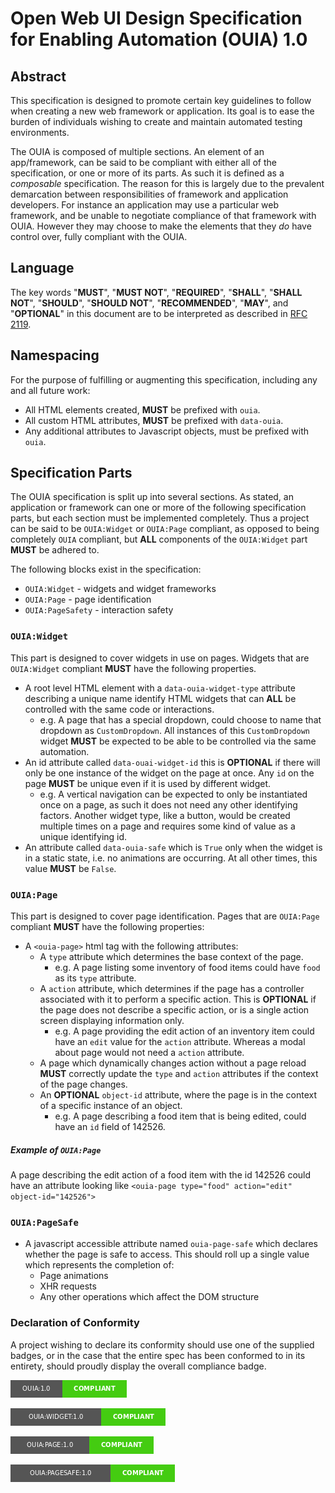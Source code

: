Open Web UI Design Specification for Enabling Automation (OUIA) 1.0
===================================================================

Abstract
--------

This specification is designed to promote certain key guidelines to follow when creating a new web
framework or application. Its goal is to ease the burden of individuals wishing to create and
maintain automated testing environments.

The OUIA is composed of multiple sections. An element of an app/framework, can be said to be
compliant with either all of the specification, or one or more of its parts. As such it is defined
as a _composable_ specification. The reason for this is largely due to the prevalent demarcation
between responsibilities of framework and application developers. For instance an application may
use a particular web framework, and be unable to negotiate compliance of that framework with OUIA.
However they may choose to make the elements that they _do_ have control over, fully compliant
with the OUIA.

Language
--------

The key words "**MUST**", "**MUST NOT**", "**REQUIRED**", "**SHALL**", "**SHALL NOT**",
"**SHOULD**", "**SHOULD NOT**", "**RECOMMENDED**", "**MAY**", and "**OPTIONAL**" in this document
are to be interpreted as described in [RFC 2119](https://www.ietf.org/rfc/rfc2119.txt).

Namespacing
-----------

For the purpose of fulfilling or augmenting this specification, including any and all future work:

* All HTML elements created, **MUST** be prefixed with `ouia`.
* All custom HTML attributes, **MUST** be prefixed with `data-ouia`.
* Any additional attributes to Javascript objects, must be prefixed with `ouia`.

Specification Parts
-------------------

The OUIA specification is split up into several sections. As stated, an application or
framework can one or more of the following specification parts, but each section must be implemented
completely. Thus a project can be said to be `OUIA:Widget` or `OUIA:Page` compliant,
as opposed to being completely `OUIA` compliant, but **ALL** components of the
`OUIA:Widget` part **MUST** be adhered to.

The following blocks exist in the specification:

* `OUIA:Widget` - widgets and widget frameworks
* `OUIA:Page` - page identification
* `OUIA:PageSafety` - interaction safety

### `OUIA:Widget`
This part is designed to cover widgets in use on pages. Widgets that are `OUIA:Widget` compliant
**MUST** have the following properties.

* A root level HTML element with a `data-ouia-widget-type` attribute describing a unique name
  identify HTML widgets that can **ALL** be controlled with the same code or interactions.
  * e.g. A page that has a special dropdown, could choose to name that dropdown as `CustomDropdown`.
    All instances of this `CustomDropdown` widget **MUST** be expected to be able to be controlled
    via the same automation.
* An id attribute called `data-ouai-widget-id` this is **OPTIONAL** if there will only be
  one instance of the widget on the page at once. Any `id` on the page **MUST** be unique
  even if it is used by different widget.
  * e.g. A vertical navigation can be expected to only be instantiated once on a page, as such
    it does not need any other identifying factors. Another widget type, like a button, would be
    created multiple times on a page and requires some kind of value as a unique identifying id.
* An attribute called `data-ouia-safe` which is `True` only when the widget is in a static state,
  i.e. no animations are occurring. At all other times, this value **MUST** be `False`.

### `OUIA:Page`
This part is designed to cover page identification. Pages that are `OUIA:Page` compliant **MUST**
have the following properties:

* A `<ouia-page>` html tag with the following attributes:
  * A `type` attribute which determines the base context of the page.
     * e.g. A page listing some inventory of food items could have `food` as its `type` attribute.
  * A `action` attribute, which determines if the page has a controller
     associated with it to perform a specific action. This is **OPTIONAL** if the page does
     not describe a specific action, or is a single action screen displaying information only.
     * e.g. A page providing the edit action of an inventory item could have an `edit` value
       for the `action` attribute. Whereas a modal about page would not need a `action`
       attribute.
  * A page which dynamically changes action without a page reload **MUST** correctly update the
    `type` and `action` attributes if the context of the page changes.
  * An **OPTIONAL** `object-id` attribute, where the page is in the context of a specific instance
    of an object.
    * e.g. A page describing a food item that is being edited, could have an `id` field of 142526.

##### Example of `OUIA:Page`
A page describing the edit action of a food item with the id 142526 could have an attribute
looking like `<ouia-page type="food" action="edit" object-id="142526">`

### `OUIA:PageSafe`
* A javascript accessible attribute named `ouia-page-safe` which declares whether the page
  is safe to access. This should roll up a single value which represents the completion of:
  * Page animations
  * XHR requests
  * Any other operations which affect the DOM structure

### Declaration of Conformity
A project wishing to declare its conformity should use one of the supplied badges, or in the
case that the entire spec has been conformed to in its entirety, should proudly display the overall
compliance badge.

![Compliant Badge](ouia.png)

![Compliant Badge](ouia-widget.png)

![Compliant Badge](ouia-page.png)

![Compliant Badge](ouia-pagesafe.png)
